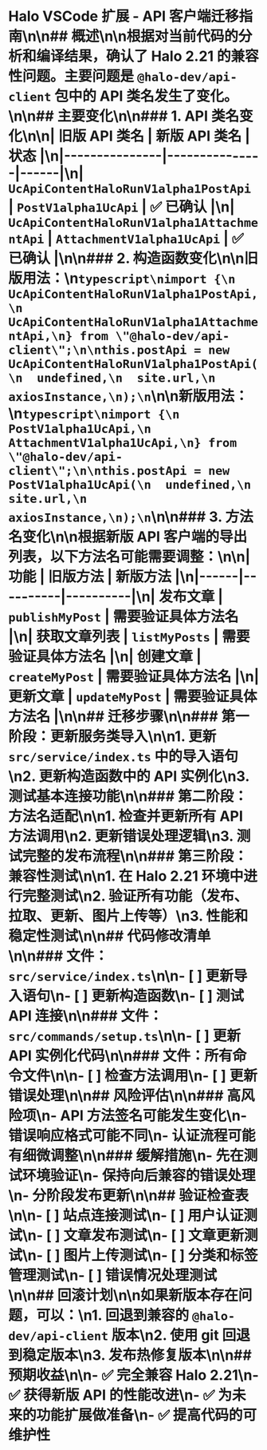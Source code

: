 # Halo VSCode 扩展 - API 客户端迁移指南\n\n## 概述\n\n根据对当前代码的分析和编译结果，确认了 Halo 2.21 的兼容性问题。主要问题是 `@halo-dev/api-client` 包中的 API 类名发生了变化。\n\n## 主要变化\n\n### 1. API 类名变化\n\n| 旧版 API 类名 | 新版 API 类名 | 状态 |\n|---------------|---------------|------|\n| `UcApiContentHaloRunV1alpha1PostApi` | `PostV1alpha1UcApi` | ✅ 已确认 |\n| `UcApiContentHaloRunV1alpha1AttachmentApi` | `AttachmentV1alpha1UcApi` | ✅ 已确认 |\n\n### 2. 构造函数变化\n\n**旧版用法：**\n```typescript\nimport {\n  UcApiContentHaloRunV1alpha1PostApi,\n  UcApiContentHaloRunV1alpha1AttachmentApi,\n} from \"@halo-dev/api-client\";\n\nthis.postApi = new UcApiContentHaloRunV1alpha1PostApi(\n  undefined,\n  site.url,\n  axiosInstance,\n);\n```\n\n**新版用法：**\n```typescript\nimport {\n  PostV1alpha1UcApi,\n  AttachmentV1alpha1UcApi,\n} from \"@halo-dev/api-client\";\n\nthis.postApi = new PostV1alpha1UcApi(\n  undefined,\n  site.url,\n  axiosInstance,\n);\n```\n\n### 3. 方法名变化\n\n根据新版 API 客户端的导出列表，以下方法名可能需要调整：\n\n| 功能 | 旧版方法 | 新版方法 |\n|------|----------|----------|\n| 发布文章 | `publishMyPost` | 需要验证具体方法名 |\n| 获取文章列表 | `listMyPosts` | 需要验证具体方法名 |\n| 创建文章 | `createMyPost` | 需要验证具体方法名 |\n| 更新文章 | `updateMyPost` | 需要验证具体方法名 |\n\n## 迁移步骤\n\n### 第一阶段：更新服务类导入\n\n1. 更新 `src/service/index.ts` 中的导入语句\n2. 更新构造函数中的 API 实例化\n3. 测试基本连接功能\n\n### 第二阶段：方法名适配\n\n1. 检查并更新所有 API 方法调用\n2. 更新错误处理逻辑\n3. 测试完整的发布流程\n\n### 第三阶段：兼容性测试\n\n1. 在 Halo 2.21 环境中进行完整测试\n2. 验证所有功能（发布、拉取、更新、图片上传等）\n3. 性能和稳定性测试\n\n## 代码修改清单\n\n### 文件：`src/service/index.ts`\n\n- [ ] 更新导入语句\n- [ ] 更新构造函数\n- [ ] 测试 API 连接\n\n### 文件：`src/commands/setup.ts`\n\n- [ ] 更新 API 实例化代码\n\n### 文件：所有命令文件\n\n- [ ] 检查方法调用\n- [ ] 更新错误处理\n\n## 风险评估\n\n### 高风险项\n- API 方法签名可能发生变化\n- 错误响应格式可能不同\n- 认证流程可能有细微调整\n\n### 缓解措施\n- 先在测试环境验证\n- 保持向后兼容的错误处理\n- 分阶段发布更新\n\n## 验证检查表\n\n- [ ] 站点连接测试\n- [ ] 用户认证测试\n- [ ] 文章发布测试\n- [ ] 文章更新测试\n- [ ] 图片上传测试\n- [ ] 分类和标签管理测试\n- [ ] 错误情况处理测试\n\n## 回滚计划\n\n如果新版本存在问题，可以：\n1. 回退到兼容的 `@halo-dev/api-client` 版本\n2. 使用 git 回退到稳定版本\n3. 发布热修复版本\n\n## 预期收益\n\n- ✅ 完全兼容 Halo 2.21\n- ✅ 获得新版 API 的性能改进\n- ✅ 为未来的功能扩展做准备\n- ✅ 提高代码的可维护性 
